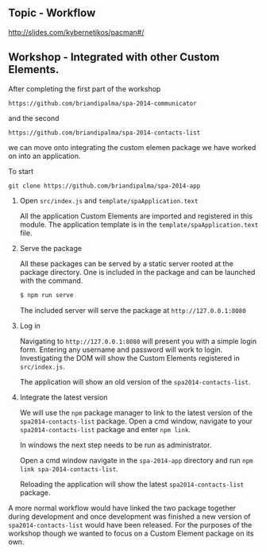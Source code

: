 Topic - Workflow
---------------------

http://slides.com/kybernetikos/pacman#/

Workshop - Integrated with other Custom Elements.
-------------------------------------------------

After completing the first part of the workshop

	https://github.com/briandipalma/spa-2014-communicator

and the second

	https://github.com/briandipalma/spa-2014-contacts-list

we can move onto integrating the custom elemen package we have worked on into an application.

To start

	git clone https://github.com/briandipalma/spa-2014-app

1. Open `src/index.js` and `template/spaApplication.text`

	All the application Custom Elements are imported and registered in this module.
	The application template is in the `template/spaApplication.text` file.

2. Serve the package

	All these packages can be served by a static server rooted at the package directory.
	One is included in the package and can be launched with the command.

	```bash
	$ npm run serve
	```

	The included server will serve the package at `http://127.0.0.1:8080`

3. Log in

	Navigating to `http://127.0.0.1:8080` will present you with a simple login form.
	Entering any username and password will work to login.
	Investigating the DOM will show the Custom Elements registered in `src/index.js`.

	The application will show an old version of the `spa2014-contacts-list`.

4. Integrate the latest version

	We will use the `npm` package manager to link to the latest version of the `spa2014-contacts-list` package.
	Open a cmd window, navigate to your `spa2014-contacts-list` package and enter `npm link`.

	In windows the next step needs to be run as administrator.

	Open a cmd window navigate in the `spa-2014-app` directory and run `npm link spa-2014-contacts-list`.

	Reloading the application will show the latest `spa2014-contacts-list` package.

A more normal workflow would have linked the two package together during development and once development was finished
a new version of `spa2014-contacts-list` would have been released.
For the purposes of the workshop though we wanted to focus on a Custom Element package on its own.
